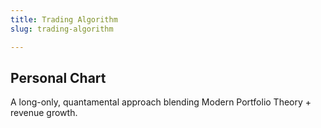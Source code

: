 ```yaml
---
title: Trading Algorithm
slug: trading-algorithm

---
```

## Personal Chart

A long-only, quantamental approach blending Modern Portfolio Theory + revenue growth.